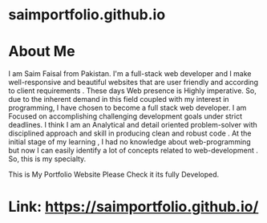 # saimportfolio.github.io

# About Me

I am Saim Faisal from Pakistan. I'm a full-stack web developer and I make well-responsive and beautiful websites that are user friendly and according to client requirements . These days Web presence is Highly imperative. So, due to the inherent demand in this field coupled with my interest in programming, I have chosen to become a full stack web developer. I am Focused on accomplishing challenging development goals under strict deadlines. I think I am an Analytical and detail oriented problem-solver with disciplined approach and skill in producing clean and robust code . At the initial stage of my learning , I had no knowledge about web-programming but now I can easily identify a lot of concepts related to web-development . So, this is my specialty.

This is My Portfolio Website Please Check it its fully Developed.

# Link: https://saimportfolio.github.io/
